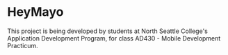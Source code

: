 # HeyMayo
This project is being developed by students at North Seattle College's Application Development Program, for class AD430 - Mobile Development Practicum.
